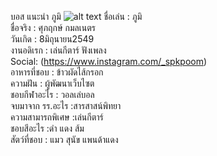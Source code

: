 บอส แนะนำ ภูมิ ![alt text](![22121351](https://github.com/user-attachments/assets/5cb3ffeb-4e8d-462f-b15b-c06d3cb81c14)
)
ชื่อเล่น : ภูมิ <br />
ชื่อจริง : ศุภฤกษ์ กมลเนตร <br />
วันเกิด : 8มิถุนายน2549 <br />
งานอดิเรก : เล่นกีตาร์ ฟังเพลง <br />
Social: (https://www.instagram.com/_spkpoom) <br />
อาหารที่ชอบ : ข้าวผัดไส้กรอก <br />
ความฝัน :  ผู้พัฒนาเว็บไซต <br />
ชอบกีฬาอะไร :  วอลเล่บอล <br />
จบมาจาก รร.อะไร :สารสาสน์พิทยา <br />
ความสามารถพิเศษ :เล่นกีตาร์ <br />
ชอบสีอะไร :ดำ แดง ส้ม <br />
สัตว์ที่ชอบ : แมว สุนัข แพนด้าแดง <br />
